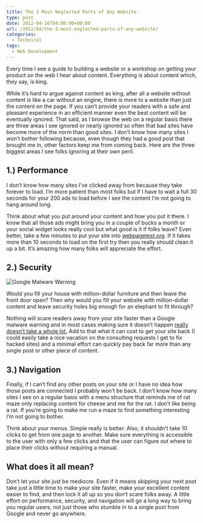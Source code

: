 ```yaml
---
title: The 3 Most Neglected Parts of Any Website
type: post
date: 2012-04-16T04:00:00+00:00
url: /2012/04/the-3-most-neglected-parts-of-any-website/
categories:
  - Technical
tags:
  - Web Development
---
```


Every time I see a guide to building a website or a workshop on getting your product on the web I hear about content. Everything is about content which, they say, is king.

While it’s hard to argue against content as king, after all a website without content is like a car without an engine, there is more to a website than just the content on the page. If you can’t provide your readers with a safe and pleasant experience in an efficient manner even the best content will be eventually ignored. That said, as I browse the web on a regular basis there are three areas I see ignored or nearly ignored so often that bad sites have become more of the norm than good sites. I don’t know how many sites I won’t bother following because, even though they had a good post that brought me in, other factors keep me from coming back. Here are the three biggest areas I see folks ignoring at their own peril.

## 1.) Performance

I don’t know how many sites I’ve clicked away from because they take forever to load. I’m more patient than most folks but if I have to wait a full 30 seconds for your 200 ads to load before I see the content I’m not going to hang around long.

Think about what you put around your content and how you put it there. I know that all those ads might bring you in a couple of bucks a month or your social widget looks really cool but what good is it if folks leave? Even better, take a few minutes to put your site into [webpagetest.org](http://webpagetest.org "WebPageTest.org"). If it takes more than 10 seconds to load on the first try then you really should clean it up a bit. It’s amazing how many folks will appreciate the effort.

## 2.) Security

![Google Malware Warning](/images/2012/04/google-malware-warning-150x150-1.jpg "Do you go to a site you don’t know after seeing this?")

Would you fill your house with million-dollar furniture and then leave the front door open? Then why would you fill your website with million-dollar content and leave security holes big enough for an elephant to fit through?

Nothing will scare readers away from your site faster than a Google malware warning and in most cases making sure it doesn’t happen [really doesn’t take a whole lot.][1] Add to that what it can cost to get your site back (I could easily take a nice vacation on the consulting requests I get to fix hacked sites)  and a minimal effort can quickly pay back far more than any single post or other piece of content.

## 3.) Navigation

Finally, if I can’t find any other posts on your site or I have no idea how those posts are connected I probably won’t be back. I don’t know how many sites I see on a regular basis with a menu structure that reminds me of rat maze only replacing content for cheese and me for the rat. I don’t like being a rat. If you’re going to make me run a maze to find something interesting I’m not going to bother.

Think about your menus. Simple really is better. Also, it shouldn’t take 10 clicks to get from one page to another. Make sure everything is accessible to the user with only a few clicks and that the user can figure out where to place their clicks without requiring a manual.

## What does it all mean?

Don’t let your site just be mediocre. Even if it means skipping your next post take just a little time to make your site faster, make your excellent content easier to find, and then lock it all up so you don’t scare folks away. A little effort on performance, security, and navigation will go a long way to bring you regular users, not just those who stumble in to a single post from Google and never go anywhere.

 [1]: /2011/02/14-practical-ways-to-increase-the-security-of-your-website/